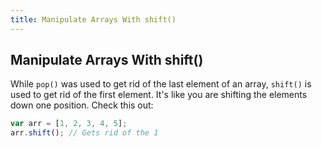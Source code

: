 ```yaml
---
title: Manipulate Arrays With shift()
---
```

## Manipulate Arrays With shift()

<!-- The article goes here, in GitHub-flavored Markdown. Feel free to add YouTube videos, images, and CodePen/JSBin embeds  -->
While `pop()` was used to get rid of the last element of an array, `shift()` is used to get rid of the first element. It's like you are shifting the elements down one position. Check this out:

```javascript
var arr = [1, 2, 3, 4, 5];
arr.shift(); // Gets rid of the 1
```
